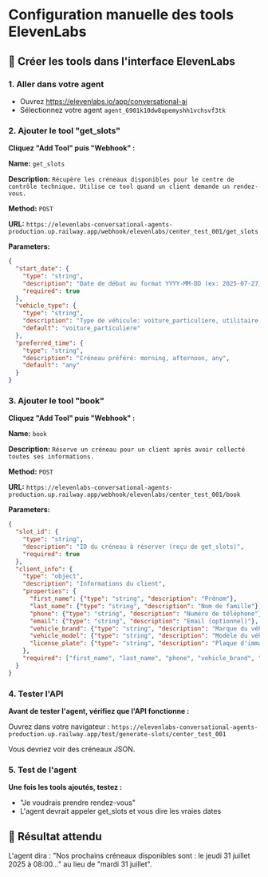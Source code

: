 # Configuration manuelle des tools ElevenLabs

## 🔧 Créer les tools dans l'interface ElevenLabs

### 1. Aller dans votre agent
- Ouvrez https://elevenlabs.io/app/conversational-ai
- Sélectionnez votre agent `agent_6901k10dw8qpemyshh1vchsvf3tk`

### 2. Ajouter le tool "get_slots"

**Cliquez "Add Tool" puis "Webhook" :**

**Name:** `get_slots`

**Description:** `Récupère les créneaux disponibles pour le centre de contrôle technique. Utilise ce tool quand un client demande un rendez-vous.`

**Method:** `POST`

**URL:** `https://elevenlabs-conversational-agents-production.up.railway.app/webhook/elevenlabs/center_test_001/get_slots`

**Parameters:**
```json
{
  "start_date": {
    "type": "string",
    "description": "Date de début au format YYYY-MM-DD (ex: 2025-07-27)",
    "required": true
  },
  "vehicle_type": {
    "type": "string",
    "description": "Type de véhicule: voiture_particuliere, utilitaire, moto, camping_car",
    "default": "voiture_particuliere"
  },
  "preferred_time": {
    "type": "string", 
    "description": "Créneau préféré: morning, afternoon, any",
    "default": "any"
  }
}
```

### 3. Ajouter le tool "book"

**Cliquez "Add Tool" puis "Webhook" :**

**Name:** `book`

**Description:** `Réserve un créneau pour un client après avoir collecté toutes ses informations.`

**Method:** `POST`

**URL:** `https://elevenlabs-conversational-agents-production.up.railway.app/webhook/elevenlabs/center_test_001/book`

**Parameters:**
```json
{
  "slot_id": {
    "type": "string",
    "description": "ID du créneau à réserver (reçu de get_slots)",
    "required": true
  },
  "client_info": {
    "type": "object",
    "description": "Informations du client",
    "properties": {
      "first_name": {"type": "string", "description": "Prénom"},
      "last_name": {"type": "string", "description": "Nom de famille"},
      "phone": {"type": "string", "description": "Numéro de téléphone"},
      "email": {"type": "string", "description": "Email (optionnel)"},
      "vehicle_brand": {"type": "string", "description": "Marque du véhicule"},
      "vehicle_model": {"type": "string", "description": "Modèle du véhicule"},
      "license_plate": {"type": "string", "description": "Plaque d'immatriculation"}
    },
    "required": ["first_name", "last_name", "phone", "vehicle_brand", "license_plate"]
  }
}
```

### 4. Tester l'API

**Avant de tester l'agent, vérifiez que l'API fonctionne :**

Ouvrez dans votre navigateur :
`https://elevenlabs-conversational-agents-production.up.railway.app/test/generate-slots/center_test_001`

Vous devriez voir des créneaux JSON.

### 5. Test de l'agent

**Une fois les tools ajoutés, testez :**
- "Je voudrais prendre rendez-vous"
- L'agent devrait appeler get_slots et vous dire les vraies dates

## 🎯 Résultat attendu

L'agent dira : "Nos prochains créneaux disponibles sont : le jeudi 31 juillet 2025 à 08:00..." au lieu de "mardi 31 juillet".